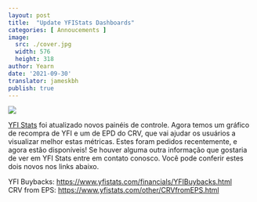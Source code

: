 ```yaml
---
layout: post
title:  "Update YFIStats Dashboards"
categories: [ Annoucements ]
image:
  src: ./cover.jpg
  width: 576
  height: 318
author: Yearn
date: '2021-09-30'
translator: jameskbh
publish: true
---
```


![](/_posts/_announcements/updated-YFIstats-dashboards/1.jpg?w=1280&h=707)

[YFI Stats](https://www.yfistats.com/) foi atualizado novos painéis de controle. Agora temos um gráfico de recompra de YFI e um de EPD do CRV, que vai ajudar os usuários a visualizar melhor estas métricas. Estes foram pedidos recentemente, e agora estão disponíveis! Se houver alguma outra informação que gostaria de ver em YFI Stats entre em contato conosco. Você pode conferir estes dois novos nos links abaixo.

YFI Buybacks: https://www.yfistats.com/financials/YFIBuybacks.html  
CRV from EPS: https://www.yfistats.com/other/CRVfromEPS.html  
